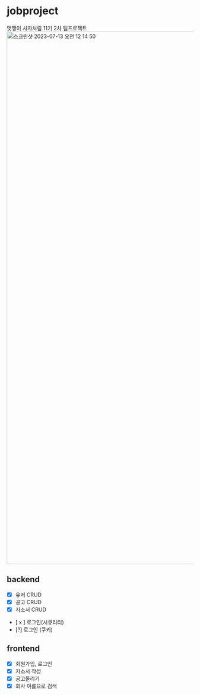 # jobproject
멋쟁이 사자처럼 11기 2차 팀프로젝트 
<img width="1434" alt="스크린샷 2023-07-13 오전 12 14 50" src="https://github.com/Lion-Job-Project/jobproject/assets/94334477/7fa46a37-90c6-414f-a6f4-8f93628018a0">



## backend
- [x] 유저 CRUD
- [x] 공고 CRUD
- [x] 자소서 CRUD
- [ x ] 로그인(시큐리티)
- [?] 로그인 (쿠키)


## frontend
- [x] 회원가입, 로그인
- [x] 자소서 작성
- [x] 공고올리기
- [x] 회사 이름으로 검색  
